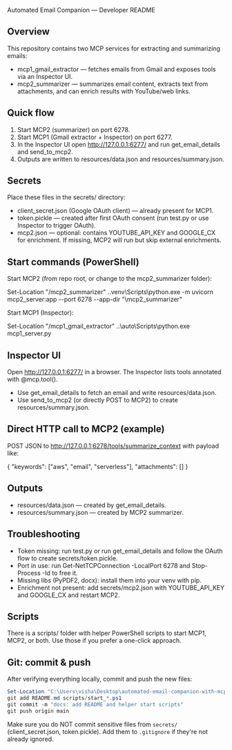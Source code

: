 Automated Email Companion — Developer README

Overview
--------
This repository contains two MCP services for extracting and summarizing emails:

- mcp1_gmail_extractor — fetches emails from Gmail and exposes tools via an Inspector UI.
- mcp2_summarizer — summarizes email content, extracts text from attachments, and can enrich results with YouTube/web links.

Quick flow
----------
1. Start MCP2 (summarizer) on port 6278.
2. Start MCP1 (Gmail extractor + Inspector) on port 6277.
3. In the Inspector UI open http://127.0.0.1:6277/ and run get_email_details and send_to_mcp2.
4. Outputs are written to resources/data.json and resources/summary.json.

Secrets
-------
Place these files in the secrets/ directory:
- client_secret.json (Google OAuth client) — already present for MCP1.
- token.pickle — created after first OAuth consent (run test.py or use Inspector to trigger OAuth).
- mcp2.json — optional: contains YOUTUBE_API_KEY and GOOGLE_CX for enrichment. If missing, MCP2 will run but skip external enrichments.

Start commands (PowerShell)
---------------------------
Start MCP2 (from repo root, or change to the mcp2_summarizer folder):

Set-Location "<repo>/mcp2_summarizer"
.\.venv\Scripts\python.exe -m uvicorn mcp2_server:app --port 6278 --app-dir "<repo>\mcp2_summarizer"

Start MCP1 (Inspector):

Set-Location "<repo>/mcp1_gmail_extractor"
..\auto\Scripts\python.exe mcp1_server.py

Inspector UI
------------
Open http://127.0.0.1:6277/ in a browser. The Inspector lists tools annotated with @mcp.tool().
- Use get_email_details to fetch an email and write resources/data.json.
- Use send_to_mcp2 (or directly POST to MCP2) to create resources/summary.json.

Direct HTTP call to MCP2 (example)
---------------------------------
POST JSON to http://127.0.0.1:6278/tools/summarize_context with payload like:

{
  "keywords": ["aws", "email", "serverless"],
  "attachments": []
}

Outputs
-------
- resources/data.json — created by get_email_details.
- resources/summary.json — created by MCP2 summarizer.

Troubleshooting
---------------
- Token missing: run test.py or run get_email_details and follow the OAuth flow to create secrets/token.pickle.
- Port in use: run Get-NetTCPConnection -LocalPort 6278 and Stop-Process -Id <PID> to free it.
- Missing libs (PyPDF2, docx): install them into your venv with pip.
- Enrichment not present: add secrets/mcp2.json with YOUTUBE_API_KEY and GOOGLE_CX and restart MCP2.

Scripts
-------
There is a scripts/ folder with helper PowerShell scripts to start MCP1, MCP2, or both. Use those if you prefer a one-click approach.

Git: commit & push
------------------
After verifying everything locally, commit and push the new files:

```powershell
Set-Location "C:\Users\visha\Desktop\automated-email-companion-with-mcp-aws-integration"
git add README.md scripts/start_*.ps1
git commit -m "docs: add README and helper start scripts"
git push origin main
```

Make sure you do NOT commit sensitive files from `secrets/` (client_secret.json, token.pickle). Add them to `.gitignore` if they're not already ignored.

